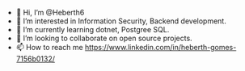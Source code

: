- 👋 Hi, I’m @Heberth6
- 👀 I’m interested in Information Security, Backend development.
- 🌱 I’m currently learning dotnet, Postgree SQL.
- 💞️ I’m looking to collaborate on open source projects.
- 📫 How to reach me https://www.linkedin.com/in/heberth-gomes-7156b0132/

<!---
Heberth6/Heberth6 is a ✨ special ✨ repository because its `README.md` (this file) appears on your GitHub profile.
You can click the Preview link to take a look at your changes.
--->
